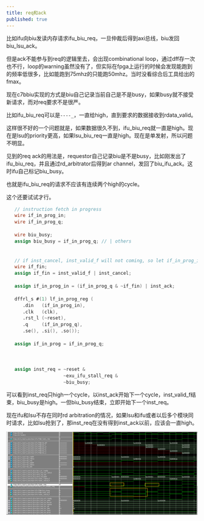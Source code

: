```yaml
---
title: req和ack
published: true
---
```


比如ifu向biu发读内存请求ifu_biu_req，一旦仲裁后得到axi总线，biu发回biu_lsu_ack。

但是ack不能参与到req的逻辑里去，会出现combinational loop，通过dff存一次也不行，loop的warning虽然没有了，但实际在fpga上运行的时候会发现能跑到的频率低很多，比如能跑到75mhz的只能跑50mhz。当时没看综合后工具给出的fmax。

现在c7bbiu实现的方式是biu自己记录当前自己是不是busy，如果busy就不接受新请求，而对req要求不是很严。

比如ifu_biu_req可以是`----_`，一直给high，直到要求的数据接收到rdata_valid。

这样很不好的一个问题就是，如果数据很久不到，ifu_biu_req就一直是high。现在是lsu的priority更高，如果lsu_biu_req一直是high。现在是单发射，所以问题不明显。


见到的req ack的用法是，requestor自己记录biu是不是busy，比如刚发出了ifu_biu_req，并且通过rd_arbitrator后得到ar channel，发回了biu_ifu_ack。这时ifu自己标记biu_busy。

也就是ifu_biu_req的请求不应该有连续两个high的cycle。

这个还要试试才行。

`````verilog
   // instruction fetch in progress
   wire if_in_prog_in;
   wire if_in_prog_q;

   wire biu_busy;
   assign biu_busy = if_in_prog_q; // | others


   // if inst_cancel, inst_valid_f will not coming, so let if_in_prog_in finish
   wire if_fin;
   assign if_fin = inst_valid_f | inst_cancel;

   assign if_in_prog_in = (if_in_prog_q & ~if_fin) | inst_ack;

   dffrl_s #(1) lf_in_prog_reg (
      .din   (if_in_prog_in),
      .clk   (clk),
      .rst_l (~reset),
      .q     (if_in_prog_q),
      .se(), .si(), .so());

   assign if_in_prog = if_in_prog_q;



   assign inst_req = ~reset &
                     ~exu_ifu_stall_req &
                     ~biu_busy;

`````

可以看到inst_req只high一个cycle，以inst_ack开始下一个cycle，inst_valid_f结束，biu_busy是high。一但biu_busy结束，立即开始下一个inst_req。

现在ifu和lsu不存在同时rd arbitration的情况，如果lsu和ifu或者以后多个模块同时请求，比如lsu抢到了，那inst_req在没有得到inst_ack以前，应该会一直high。

![inst_req](https://github.com/whensungoesdown/whensungoesdown.github.io/raw/main/_posts/2024-09-10-inst_req.png)


